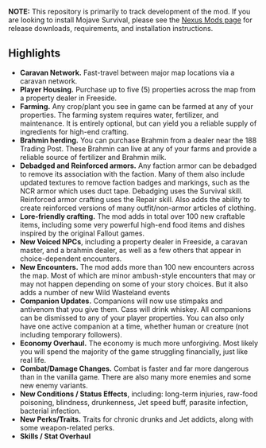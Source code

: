**NOTE:** This repository is primarily to track development of the mod. If you are looking to install Mojave Survival, please see the [Nexus Mods page](https://www.nexusmods.com/newvegas/mods/81969?tab=description) for release downloads, requirements, and installation instructions.

## Highlights

- **Caravan Network.** Fast-travel between major map locations via a caravan network.
- **Player Housing.** Purchase up to five (5) properties across the map from a property dealer in Freeside.
- **Farming.** Any crop/plant you see in game can be farmed at any of your properties. The farming system requires water, fertilizer, and maintenance. It is entirely optional, but can yield you a reliable supply of ingredients for high-end crafting.
- **Brahmin herding.** You can purchase Brahmin from a dealer near the 188 Trading Post. These Brahmin can live at any of your farms and provide a reliable source of fertilizer and Brahmin milk.
- **Debadged and Reinforced armors.** Any faction armor can be debadged to remove its association with the faction. Many of them also include updated textures to remove faction badges and markings, such as the NCR armor which uses duct tape. Debadging uses the Survival skill. Reinforced armor crafting uses the Repair skill. Also adds the ability to create reinforced versions of many outfit/non-armor articles of clothing.
- **Lore-friendly crafting.** The mod adds in total over 100 new craftable items, including some very powerful high-end food items and dishes inspired by the original Fallout games.
- **New Voiced NPCs**, including a property dealer in Freeside, a caravan master, and a brahmin dealer, as well as a few others that appear in choice-dependent encounters.
- **New Encounters.** The mod adds more than 100 new encounters across the map. Most of which are minor ambush-style encounters that may or may not happen depending on some of your story choices. But it also adds a number of new Wild Wasteland events
- **Companion Updates.** Companions will now use stimpaks and antivenom that you give them. Cass will drink whiskey. All companions can be dismissed to any of your player properties. You can also only have one active companion at a time, whether human or creature (not including temporary followers).
 - **Economy Overhaul.** The economy is much more unforgiving. Most likely you will spend the majority of the game struggling financially, just like real life.
 - **Combat/Damage Changes.** Combat is faster and far more dangerous than in the vanilla game. There are also many more enemies and some new enemy variants.
- **New Conditions / Status Effects**, including: long-term injuries, raw-food poisoning, blindness, drunkenness, Jet speed buff, parasite infection, bacterial infection.
- **New Perks/Traits.** Traits for chronic drunks and Jet addicts, along with some weapon-related perks.
- **Skills / Stat Overhaul**
